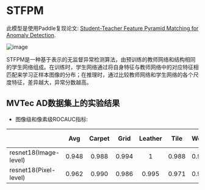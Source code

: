 # STFPM
此模型是使用Paddle复现论文: [Student-Teacher Feature Pyramid Matching for Anomaly Detection](https://arxiv.org/abs/2103.04257v3).

![image](https://user-images.githubusercontent.com/61047836/227186808-0d58952e-1f1d-44ce-89f1-22a81b8e598d.png)

STFPM是一种基于表示的无监督异常检测算法，由预训练的教师网络和结构相同的学生网络组成。在训练时，学生网络通过将自身特征与教师网络中的对应特征相匹配来学习正样本图像的分布；在推理时，通过比较教师网络和学生网络的各个尺度特征，差异越大，异常分数越高。

## MVTec AD数据集上的实验结果

* 图像级和像素级ROCAUC指标:


|                       |  Avg  | Carpet | Grid  | Leather | Tile  | Wood  | Bottle | Cable | Capsule | Hazelnut | Metal Nut | Pill  | Screw | Toothbrush | Transistor | Zipper |
|-----------------------|:-----:| :----: | :---: |:-------:|:-----:|:-----:|:------:|:-----:|:-------:|:--------:|:---------:|:-----:|:-----:|:----------:|:----------:|:------:|
| resnet18(Image-level) | 0.948 | 0.988  | 0.994 |    1    | 0.988 | 0.994 | 0.979  | 0.929 |  0.979  |    1     |   0.978   | 0.816 | 0.850 |   0.875    |   0.896    | 0.956  |
| resnet18(Pixel-level) | 0.962 | 0.990  | 0.986 |  0.995  | 0.971 | 0.955 |   1    | 0.937 |  0.954  |  0.986   |   0.961   | 0.905 | 0.985 |   0.990    |   0.830    | 0.984  |
